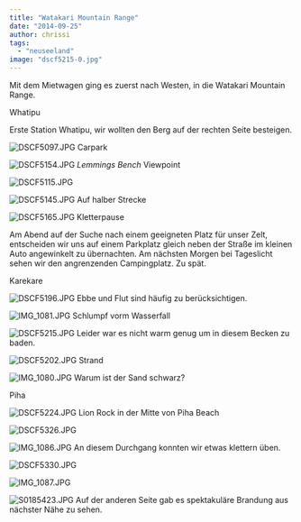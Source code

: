 ```yaml
---
title: "Watakari Mountain Range"
date: "2014-09-25"
author: chrissi
tags: 
  - "neuseeland"
image: "dscf5215-0.jpg"
---
```


Mit dem Mietwagen ging es zuerst nach Westen, in die Watakari Mountain Range.

Whatipu

Erste Station Whatipu, wir wollten den Berg auf der rechten Seite besteigen.

![DSCF5097.JPG](images/dscf5097.jpg) Carpark

![DSCF5154.JPG](images/dscf5154.jpg) _Lemmings Bench_ Viewpoint

![DSCF5115.JPG](images/dscf5115.jpg)

![DSCF5145.JPG](images/dscf5145.jpg) Auf halber Strecke

![DSCF5165.JPG](images/dscf5165.jpg) Kletterpause

Am Abend auf der Suche nach einem geeigneten Platz für unser Zelt, entscheiden wir uns auf einem Parkplatz gleich neben der Straße im kleinen Auto angewinkelt zu übernachten. Am nächsten Morgen bei Tageslicht sehen wir den angrenzenden Campingplatz. Zu spät.

Karekare

![DSCF5196.JPG](images/dscf5196.jpg) Ebbe und Flut sind häufig zu berücksichtigen.

![IMG_1081.JPG](images/img_1081.jpg) Schlumpf vorm Wasserfall

![DSCF5215.JPG](images/dscf52151.jpg) Leider war es nicht warm genug um in diesem Becken zu baden.

![DSCF5202.JPG](images/dscf5202.jpg) Strand

![IMG_1080.JPG](images/img_1080.jpg) Warum ist der Sand schwarz?

Piha

![DSCF5224.JPG](images/dscf5224.jpg) Lion Rock in der Mitte von Piha Beach

![DSCF5326.JPG](images/dscf53261.jpg)

![IMG_1086.JPG](images/img_1086.jpg) An diesem Durchgang konnten wir etwas klettern üben.

![DSCF5330.JPG](images/dscf5330.jpg)

![IMG_1087.JPG](images/img_1087.jpg)

![S0185423.JPG](images/s0185423.jpg) Auf der anderen Seite gab es spektakuläre Brandung aus nächster Nähe zu sehen.
